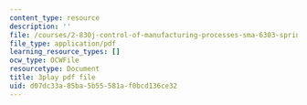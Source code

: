 ```yaml
---
content_type: resource
description: ''
file: /courses/2-830j-control-of-manufacturing-processes-sma-6303-spring-2008/d07dc33a85ba5b55581af0bcd136ce32_TvrU_6NYBFs.pdf
file_type: application/pdf
learning_resource_types: []
ocw_type: OCWFile
resourcetype: Document
title: 3play pdf file
uid: d07dc33a-85ba-5b55-581a-f0bcd136ce32
---
```

